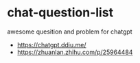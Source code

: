 # chat-question-list
awesome quesition and problem for chatgpt





- https://chatgpt.ddiu.me/
- https://zhuanlan.zhihu.com/p/25964484
